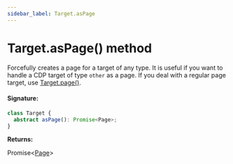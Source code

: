 ```yaml
---
sidebar_label: Target.asPage
---
```


# Target.asPage() method

Forcefully creates a page for a target of any type. It is useful if you want to handle a CDP target of type `other` as a page. If you deal with a regular page target, use [Target.page()](./puppeteer.target.page.md).

#### Signature:

```typescript
class Target {
  abstract asPage(): Promise<Page>;
}
```

**Returns:**

Promise&lt;[Page](./puppeteer.page.md)&gt;
